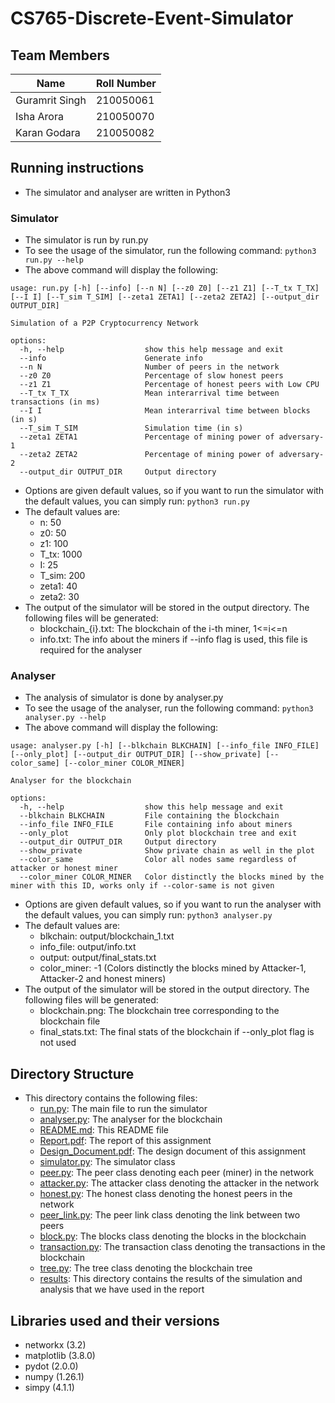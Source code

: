 # CS765-Discrete-Event-Simulator

## Team Members 
| Name | Roll Number |
| --- | --- |
|Guramrit Singh | 210050061|
|Isha Arora | 210050070|
|Karan Godara | 210050082|

## Running instructions
- The simulator and analyser are written in Python3

### Simulator
- The simulator is run by run.py
- To see the usage of the simulator, run the following command:
```python3 run.py --help```
- The above command will display the following:
```
usage: run.py [-h] [--info] [--n N] [--z0 Z0] [--z1 Z1] [--T_tx T_TX] [--I I] [--T_sim T_SIM] [--zeta1 ZETA1] [--zeta2 ZETA2] [--output_dir OUTPUT_DIR]

Simulation of a P2P Cryptocurrency Network

options:
  -h, --help                  show this help message and exit
  --info                      Generate info
  --n N                       Number of peers in the network
  --z0 Z0                     Percentage of slow honest peers
  --z1 Z1                     Percentage of honest peers with Low CPU
  --T_tx T_TX                 Mean interarrival time between transactions (in ms)
  --I I                       Mean interarrival time between blocks (in s)
  --T_sim T_SIM               Simulation time (in s)
  --zeta1 ZETA1               Percentage of mining power of adversary-1
  --zeta2 ZETA2               Percentage of mining power of adversary-2
  --output_dir OUTPUT_DIR     Output directory
```
- Options are given default values, so if you want to run the simulator with the default values, you can simply run:
```python3 run.py```
- The default values are:
    - n: 50
    - z0: 50
    - z1: 100
    - T_tx: 1000
    - I: 25
    - T_sim: 200
    - zeta1: 40
    - zeta2: 30
- The output of the simulator will be stored in the output directory. The following files will be generated:
    - blockchain_{i}.txt: The blockchain of the i-th miner, 1<=i<=n
    - info.txt: The info about the miners if --info flag is used, this file is required for the analyser

### Analyser
- The analysis of simulator is done by analyser.py
- To see the usage of the analyser, run the following command:
```python3 analyser.py --help```
- The above command will display the following:
```
usage: analyser.py [-h] [--blkchain BLKCHAIN] [--info_file INFO_FILE] [--only_plot] [--output_dir OUTPUT_DIR] [--show_private] [--color_same] [--color_miner COLOR_MINER]

Analyser for the blockchain

options:
  -h, --help                  show this help message and exit
  --blkchain BLKCHAIN         File containing the blockchain
  --info_file INFO_FILE       File containing info about miners
  --only_plot                 Only plot blockchain tree and exit
  --output_dir OUTPUT_DIR     Output directory
  --show_private              Show private chain as well in the plot
  --color_same                Color all nodes same regardless of attacker or honest miner
  --color_miner COLOR_MINER   Color distinctly the blocks mined by the miner with this ID, works only if --color-same is not given

```
- Options are given default values, so if you want to run the analyser with the default values, you can simply run:
```python3 analyser.py```
- The default values are:
  - blkchain: output/blockchain_1.txt
  - info_file: output/info.txt
  - output: output/final_stats.txt
  - color_miner: -1 (Colors distinctly the blocks mined by Attacker-1, Attacker-2 and honest miners)
- The output of the simulator will be stored in the output directory. The following files will be generated:
    - blockchain.png: The blockchain tree corresponding to the blockchain file
    - final_stats.txt: The final stats of the blockchain if --only_plot flag is not used

## Directory Structure
- This directory contains the following files:
    - [run.py](run.py): The main file to run the simulator
    - [analyser.py](analyser.py): The analyser for the blockchain
    - [README.md](README.md): This README file
    - [Report.pdf](Report.pdf): The report of this assignment
    - [Design_Document.pdf](Design_Document.pdf): The design document of this assignment
    - [simulator.py](simulator.py): The simulator class
    - [peer.py](peer.py): The peer class denoting each peer (miner) in the network
    - [attacker.py](attacker.py): The attacker class denoting the attacker in the network
    - [honest.py](honest.py): The honest class denoting the honest peers in the network
    - [peer_link.py](peer_link.py): The peer link class denoting the link between two peers
    - [block.py](block.py): The blocks class denoting the blocks in the blockchain
    - [transaction.py](transaction.py): The transaction class denoting the transactions in the blockchain
    - [tree.py](tree.py): The tree class denoting the blockchain tree
    - [results](results): This directory contains the results of the simulation and analysis that we have used in the report
 
## Libraries used and their versions
- networkx (3.2)
- matplotlib (3.8.0)
- pydot (2.0.0)
- numpy (1.26.1)
- simpy (4.1.1)
